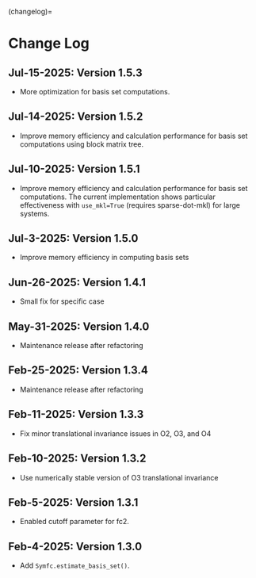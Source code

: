 (changelog)=

# Change Log

## Jul-15-2025: Version 1.5.3

- More optimization for basis set computations.

## Jul-14-2025: Version 1.5.2

- Improve memory efficiency and calculation performance for basis set
  computations using block matrix tree.

## Jul-10-2025: Version 1.5.1

- Improve memory efficiency and calculation performance for basis set
  computations. The current implementation shows particular effectiveness with
  `use_mkl=True` (requires sparse-dot-mkl) for large systems.

## Jul-3-2025: Version 1.5.0

- Improve memory efficiency in computing basis sets

## Jun-26-2025: Version 1.4.1

- Small fix for specific case

## May-31-2025: Version 1.4.0

- Maintenance release after refactoring

## Feb-25-2025: Version 1.3.4

- Maintenance release after refactoring

## Feb-11-2025: Version 1.3.3

- Fix minor translational invariance issues in O2, O3, and O4

## Feb-10-2025: Version 1.3.2

- Use numerically stable version of O3 translational invariance

## Feb-5-2025: Version 1.3.1

- Enabled cutoff parameter for fc2.

## Feb-4-2025: Version 1.3.0

- Add `Symfc.estimate_basis_set()`.

